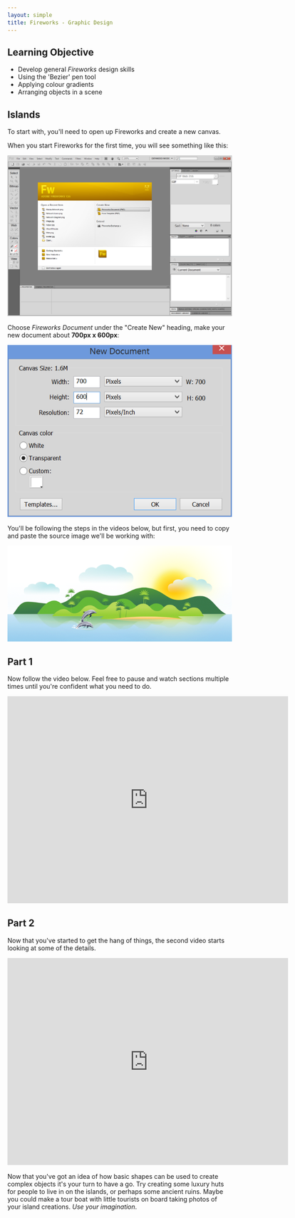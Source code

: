 ```yaml
---
layout: simple
title: Fireworks - Graphic Design
---
```


## Learning Objective

* Develop general *Fireworks* design skills
* Using the 'Bezier' pen tool
* Applying colour gradients
* Arranging objects in a scene

## Islands

To start with, you'll need to open up Fireworks and create a new canvas.

When you start Fireworks for the first time, you will see something like this:

![Fireworks Startup](/resources/gfxdesign/fireworks_1.png)

Choose *Fireworks Document* under the "Create New" heading, make your new document about **700px x 600px**:

![Canvas Size - 700 x 600](/resources/gfxdesign/fireworks_2.png)

You'll be following the steps in the videos below, but first, you need to copy and paste the source image we'll be working with:

![Source Image](/resources/gfxdesign/islands.png)

## Part 1

Now follow the video below. Feel free to pause and watch sections multiple times until you're confident what you need to do.

<iframe width="630" height="465" src="https://www.youtube.com/embed/ZvaUr67KB00" frameborder="0" allowfullscreen></iframe>

## Part 2

Now that you've started to get the hang of things, the second video starts looking at some of the details.

<iframe width="630" height="465" src="https://www.youtube.com/embed/BERTHTdkvWU" frameborder="0" allowfullscreen></iframe>

Now that you've got an idea of how basic shapes can be used to create complex objects it's your turn to have a go. Try creating some luxury huts for people to live in on the islands, or perhaps some ancient ruins. Maybe you could make a tour boat with little tourists on board taking photos of your island creations. *Use your imagination*.